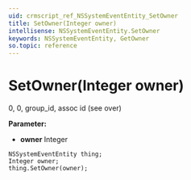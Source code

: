 ```yaml
---
uid: crmscript_ref_NSSystemEventEntity_SetOwner
title: SetOwner(Integer owner)
intellisense: NSSystemEventEntity.SetOwner
keywords: NSSystemEventEntity, GetOwner
so.topic: reference
---
```


# SetOwner(Integer owner)

0, 0, group_id, assoc id (see over)

**Parameter:** 
* **owner** Integer

```crmscript
NSSystemEventEntity thing;
Integer owner;
thing.SetOwner(owner);
```

